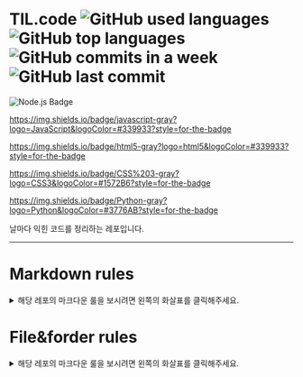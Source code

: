 # TIL.code  ![GitHub used languages](https://img.shields.io/github/languages/count/two-jay/TIL.code)  ![GitHub top languages](https://img.shields.io/github/languages/top/two-jay/TIL.code)  ![GitHub commits in a week](https://img.shields.io/github/commit-activity/w/two-jay/TIL.code)  ![GitHub last commit](https://img.shields.io/github/last-commit/two-jay/TIL.code)

![Node.js Badge](https://img.shields.io/badge/Node.js-gray?logo=Node.js&logoColor=#339933?style=for-the-badge)

https://img.shields.io/badge/javascript-gray?logo=JavaScript&logoColor=#339933?style=for-the-badge

https://img.shields.io/badge/html5-gray?logo=html5&logoColor=#339933?style=for-the-badge

https://img.shields.io/badge/CSS%203-gray?logo=CSS3&logoColor=#1572B6?style=for-the-badge

https://img.shields.io/badge/Python-gray?logo=Python&logoColor=#3776AB?style=for-the-badge

날마다 익힌 코드를 정리하는 레포입니다.

***

# Markdown rules
<details>
<summary>해당 레포의 마크다운 룰을 보시려면 왼쪽의 화살표를 클릭해주세요.</summary>
<div markdown="1">       


## 제목

각 대,중,소제목은 아래와 같이 작성합니다.

```

  # 대제목
  ## 중간제목
  ### 소제목

```


## 리스트

문단 내 리스트 작성 시에는 아래와 같이 작성합니다.


- unordered list
```

  - [Text]

```


- ordered list

```

  1. [Text]
  2. [Text]
  3. [Text]

```

## 구분선

문단 내에 구분선을 놓을 시에는 아래의 규칙을 따른다.
- 구분선은 `***`로 기입
- 상하로 2줄 공백 처리


## 이미지

이미지 태그는 아래와 같이 넣는다.
이미지 크기 기준은 기본 500*500을 기준으로 한다. (임의 조정할 때에도 너무 커지지 않도록 조정한다.)
```
![title](my_image_url){: width="숫자" height="숫자"}
```

</div>
</details>

# File&forder rules

<details>
<summary>해당 레포의 마크다운 룰을 보시려면 왼쪽의 화살표를 클릭해주세요.</summary>
<div markdown="1">

- 폴더와 파일의 제목에서 띄어쓰기시 공백을 사용하지 않으며 '-'로 대신합니다.

예시)
```
  express-server
    /app.js
    /chatting-server.js
    /controller
      /user-signin.js
      /user-signup.js
  ...
```


- 가장 상위의 폴더에는 README.md 파일을 생성하여 아래의 사항들을 기본적으로 기록합니다.

  1. 작업일자
  2. 사용한 기술 스텍
  3. 작업한 코드에 대한 설명
  4. 매 커밋 시 로그
    - `일자 - [작업 대분류] / [작업사항]`


</div>
</details>




